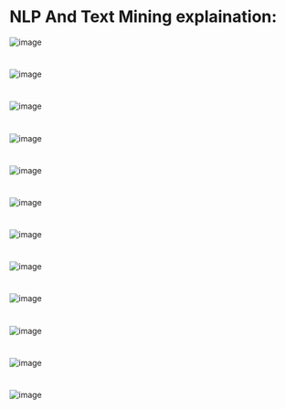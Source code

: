 # NLP And Text Mining explaination:
![image](https://user-images.githubusercontent.com/69175831/222555693-a1ba2bde-fd8e-4c94-b017-87e6d851c782.png)
#
![image](https://user-images.githubusercontent.com/69175831/222555748-08357642-7ab4-4bec-8785-adf13bda5587.png)
#
![image](https://user-images.githubusercontent.com/69175831/222555782-d8287cf8-8880-4f9b-b214-cc2e51c0c98d.png)
#
![image](https://user-images.githubusercontent.com/69175831/222555848-1e120ded-303f-4590-8f5e-ecb84290e1ec.png)
#
![image](https://user-images.githubusercontent.com/69175831/222555892-c955e0c8-1a8d-41be-b372-d8fb5c3c5366.png)
#
![image](https://user-images.githubusercontent.com/69175831/222555919-2b0a9581-31dc-4edd-9661-9bc530dcf310.png)
#
![image](https://user-images.githubusercontent.com/69175831/222555942-7d4ab101-44de-46e6-aae5-5903f9aa4dd5.png)
#
![image](https://user-images.githubusercontent.com/69175831/222555981-6d24352a-42b9-4941-8db4-01fbfdbd2df8.png)
#
![image](https://user-images.githubusercontent.com/69175831/222556019-8f443d35-1bc1-47b5-b25a-a1c2265f3658.png)
#
![image](https://user-images.githubusercontent.com/69175831/222556070-87e7bfa0-aa98-42ed-aab2-77cee89de7f2.png)
#
![image](https://user-images.githubusercontent.com/69175831/222556099-33456d2d-2337-4ee2-9660-e2900f1b6ff0.png)
#
![image](https://user-images.githubusercontent.com/69175831/222556125-a2bc1c69-2c62-44f1-ab88-45e48cc4d027.png)
#
